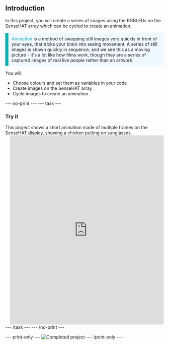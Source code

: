 ## Introduction

In this project, you will create a series of images using the RGBLEDs on the SenseHAT array which can be cycled to create an animation.

<p style="border-left: solid; border-width:10px; border-color: #0faeb0; background-color: aliceblue; padding: 10px;">
<span style="color: #0faeb0">Animation</span> is a method of swapping still images very quickly in front of your eyes, that tricks your brain into seeing movement. A series of still images is shown quickly in sequence, and we see this as a moving picture - it's a lot like how films work, though they are a series of captured images of real live people rather than an artwork.
</p>

You will:
+ Choose colours and set them as variables in your code
+ Create images on the SenseHAT array
+ Cycle images to create an animation

--- no-print ---
--- task ---
### Try it
<div style="display: flex; flex-wrap: wrap">
<div style="flex-basis: 175px; flex-grow: 1">  
This project shows a short animation made of multiple frames on the SenseHAT display, showing a chicken putting on sunglasses.
</div>
</div>
<div class="scratch-preview" style="margin-left: 15px;">
  <iframe src="https://trinket.io/embed/python/72a534602f?outputOnly=true&runOption=run&start=result" width="100%" height="600" frameborder="0" marginwidth="0" marginheight="0" allowfullscreen></iframe>

</div>
--- /task ---
--- /no-print ---

--- print-only ---
![Completed project](images/showcase_static.png)
--- /print-only ---
